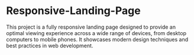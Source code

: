 # Responsive-Landing-Page
This project is a fully responsive landing page designed to provide an optimal viewing experience across a wide range of devices, from desktop computers to mobile phones. It showcases modern design techniques and best practices in web development.
